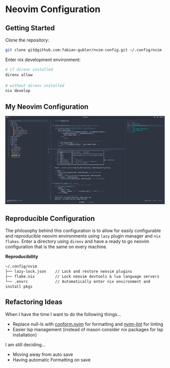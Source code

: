 # Neovim Configuration

## Getting Started

Clone the repository:

```bash
git clone git@github.com:fabian-gubler/nvim-config.git ~/.config/nvim
```
Enter nix development environment:

```bash
# if direnv installed
direnv allow

# without direnv installed
nix develop
```

## My Neovim Configuration
![config preview](https://raw.githubusercontent.com/fabian-gubler/nvim-config/main/doc/preview_full.png)

## Reproducible Configuration
The philosophy behind this configuration is to allow for easily configurable and reproducible neovim environments using `lazy` plugin manager and `nix flakes`. Enter a directory using `direnv` and have a ready to go neovim configuration that is the same on every machine.

**Reproducibility**
```
~/.config/nvim
├── lazy-lock.json    // Lock and restore neovim plugins
├── flake.nix         // Lock neovim devtools & lua language servers
└── .envrc            // Automatically enter nix environment and install pkgs
```

## Refactoring Ideas

When I have the time I want to do the following things...

- Replace null-ls with [conform.nvim](https://github.com/stevearc/conform.nvim) for formatting and [nvim-lint](https://github.com/mfussenegger/nvim-lint) for linting
- Easier lsp management (instead of mason consider nix packages for lsp installation)

I am still deciding...

- Moving away from auto save
- Having automatic Formatting on save

